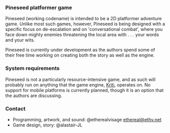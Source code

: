 ### Pineseed platformer game

Pineseed (working codename) is intended to be a 2D platformer adventure game.
Unlike most such games, however, Pineseed is being designed with a specific
focus on de-escalation and on 'conversational combat', where you face down
mighty enemies threatening the local area with . . . your words and your wits.

Pineseed is currently under development as the authors spend some of their free
time working on creating both the story as well as the engine.

### System requirements

Pineseed is not a particularly resource-intensive game, and as such will
probably run on anything that the game engine,
[Kriti](https://github.com/etherealvisage/kriti), operates on. No support for
mobile platforms is currently planned, though it is an option that the authors
are discussing.

### Contact

* Programming, artwork, and sound: @etherealvisage <ethereal@ethv.net>
* Game design, story: @alastair-JL
